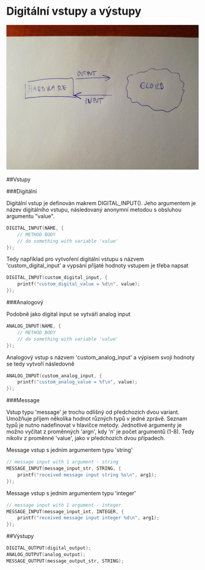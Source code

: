 # Digitální vstupy a výstupy 

![](/assets/input_output.jpg)

##Vstupy

###Digitální

Digitální vstup je definován makrem DIGITAL_INPUT(). Jeho argumentem je název digitálního vstupu, následovaný anonymní metodou s obsluhou argumentu "value".

```cpp
DIGITAL_INPUT(NAME, {
	// METHOD BODY
	// do something with variable 'value'
});
```

Tedy například pro vytvoření digitální vstupu s názvem 'custom_digital_input' a vypsání přijaté hodnoty vstupem je třeba napsat

```cpp
DIGITAL_INPUT(custom_digital_input, {
	printf("custom_digital_value = %d\n", value);
});
```

###Analogový

Podobně jako digital input se vytváří analog input
```cpp
ANALOG_INPUT(NAME, {
	// METHOD BODY
	// do something with variable 'value'
});
```

Analogový vstup s názvem 'custom_analog_input' a výpisem svojí hodnoty se tedy vytvoří následovně

```cpp
ANALOG_INPUT(custom_analog_input, {
	printf("custom_analog_value = %f\n", value);
});
```

###Message

Vstup typu 'message' je trochu odlišný od předchozích dvou variant. Umožňuje příjem několika hodnot různých typů v jedné zprávě. Seznam typů je nutno nadefinovat v hlavičce metody. Jednotlivé argumenty je možno vyčítat z proměnných 'argn', kdy 'n' je počet argumentů (1-8). Tedy nikoliv z proměnné 'value', jako v předchozích dvou případech.

Message vstup s jedním argumentem typu 'string'
```cpp
// message input with 1 argument - string
MESSAGE_INPUT(message_input_str, STRING, {
	printf("received message input string %s\n", arg1);
});
```

Message vstup s jedním argumentem typu 'integer'
```cpp
// message input with 1 argument - integer
MESSAGE_INPUT(message_input_int, INTEGER, {
	printf("received message input integer %d\n", arg1);
});
```


##Výstupy


```cpp
DIGITAL_OUTPUT(digital_output);
ANALOG_OUTPUT(analog_output);
MESSAGE_OUTPUT(message_output_str, STRING);
```



